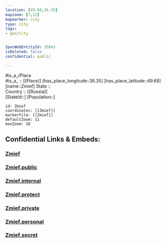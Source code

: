 ```yaml
---
location: [49.68,36.35] 
mapzoom: [7,12] 
mapmarker: city 
type: City
tags:
- geo/City


SpocWebEntityId: 35843
isDeleted: false
confidential: public

---
```

#is_a_/Place  
#is_a_ :: [[Place]] 
[has_place_longitude::36.35] 
[has_place_latitude::49.68] 
[name::Zmief] 
State ::  
Country :: [[Russia]]  
[StateId::] 
[Population::] 



```leaflet
id: Zmief
coordinates: [[Zmief]] 
markerFile: [[Zmief]] 
defaultZoom: 11 
maxZoom: 18
```


## Confidential Links & Embeds: 

### [Zmief](/_Standards/Earth/Continent/Europe/Europe~East/Ukraine/Regions~Ukraine/Kharkiv/City/Zmief.md) 

### [Zmief.public](/_public/Earth/Continent/Europe/Europe~East/Ukraine/Regions~Ukraine/Kharkiv/City/Zmief.public.md) 

### [Zmief.internal](/_internal/Earth/Continent/Europe/Europe~East/Ukraine/Regions~Ukraine/Kharkiv/City/Zmief.internal.md) 

### [Zmief.protect](/_protect/Earth/Continent/Europe/Europe~East/Ukraine/Regions~Ukraine/Kharkiv/City/Zmief.protect.md) 

### [Zmief.private](/_private/Earth/Continent/Europe/Europe~East/Ukraine/Regions~Ukraine/Kharkiv/City/Zmief.private.md) 

### [Zmief.personal](/_personal/Earth/Continent/Europe/Europe~East/Ukraine/Regions~Ukraine/Kharkiv/City/Zmief.personal.md) 

### [Zmief.secret](/_secret/Earth/Continent/Europe/Europe~East/Ukraine/Regions~Ukraine/Kharkiv/City/Zmief.secret.md)

